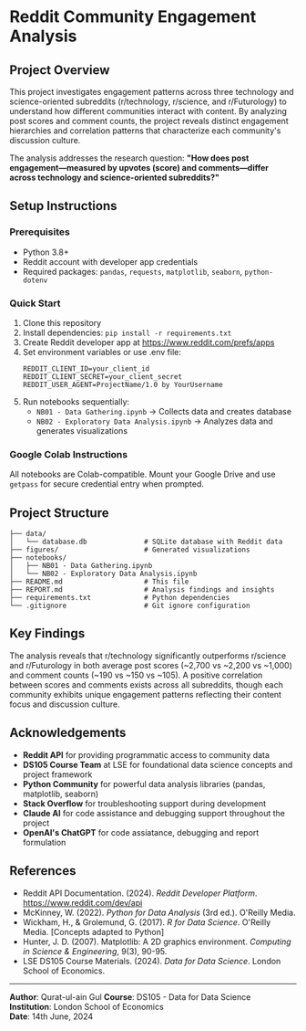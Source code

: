 # Reddit Community Engagement Analysis

## Project Overview

This project investigates engagement patterns across three technology and science-oriented subreddits (r/technology, r/science, and r/Futurology) to understand how different communities interact with content. By analyzing post scores and comment counts, the project reveals distinct engagement hierarchies and correlation patterns that characterize each community's discussion culture.

The analysis addresses the research question: **"How does post engagement—measured by upvotes (score) and comments—differ across technology and science-oriented subreddits?"**

## Setup Instructions

### Prerequisites
- Python 3.8+
- Reddit account with developer app credentials
- Required packages: `pandas`, `requests`, `matplotlib`, `seaborn`, `python-dotenv`

### Quick Start
1. Clone this repository
2. Install dependencies: `pip install -r requirements.txt`
3. Create Reddit developer app at https://www.reddit.com/prefs/apps
4. Set environment variables or use .env file:
   ```
   REDDIT_CLIENT_ID=your_client_id
   REDDIT_CLIENT_SECRET=your_client_secret
   REDDIT_USER_AGENT=ProjectName/1.0 by YourUsername
   ```
5. Run notebooks sequentially:
   - `NB01 - Data Gathering.ipynb` → Collects data and creates database
   - `NB02 - Exploratory Data Analysis.ipynb` → Analyzes data and generates visualizations

### Google Colab Instructions
All notebooks are Colab-compatible. Mount your Google Drive and use `getpass` for secure credential entry when prompted.

## Project Structure
```
├── data/
│   └── database.db              # SQLite database with Reddit data
├── figures/                     # Generated visualizations
├── notebooks/
│   ├── NB01 - Data Gathering.ipynb
│   └── NB02 - Exploratory Data Analysis.ipynb
├── README.md                    # This file
├── REPORT.md                    # Analysis findings and insights
├── requirements.txt             # Python dependencies
└── .gitignore                   # Git ignore configuration
```

## Key Findings

The analysis reveals that r/technology significantly outperforms r/science and r/Futurology in both average post scores (~2,700 vs ~2,200 vs ~1,000) and comment counts (~190 vs ~150 vs ~105). A positive correlation between scores and comments exists across all subreddits, though each community exhibits unique engagement patterns reflecting their content focus and discussion culture.

## Acknowledgements

- **Reddit API** for providing programmatic access to community data
- **DS105 Course Team** at LSE for foundational data science concepts and project framework
- **Python Community** for powerful data analysis libraries (pandas, matplotlib, seaborn)
- **Stack Overflow** for troubleshooting support during development
- **Claude AI** for code assistance and debugging support throughout the project
- **OpenAI's ChatGPT** for code assiatance, debugging and report formulation

## References

- Reddit API Documentation. (2024). *Reddit Developer Platform*. https://www.reddit.com/dev/api
- McKinney, W. (2022). *Python for Data Analysis* (3rd ed.). O'Reilly Media.
- Wickham, H., & Grolemund, G. (2017). *R for Data Science*. O'Reilly Media. [Concepts adapted to Python]
- Hunter, J. D. (2007). Matplotlib: A 2D graphics environment. *Computing in Science & Engineering*, 9(3), 90-95.
- LSE DS105 Course Materials. (2024). *Data for Data Science*. London School of Economics.

---

**Author**: Qurat-ul-ain Gul
**Course**: DS105 - Data for Data Science  
**Institution**: London School of Economics  
**Date**: 14th June, 2024
